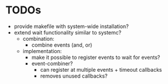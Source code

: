 # TODOs
- provide makefile with system-wide installation?
- extend wait functionality similar to systemc?
  - combination:
    - combine events (and, or)
  - implementation:
    - make it possible to register events to wait for events?
    - event-combiner?
      - can register at multiple events + timeout callbacks
      - removes unused callbacks?
